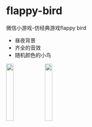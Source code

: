 # flappy-bird

微信小游戏-仿经典游戏flappy bird
- 昼夜背景
- 齐全的音效
- 随机颜色的小鸟



<img src="https://user-images.githubusercontent.com/98585503/196343029-a41f9082-2e8d-4055-a66f-ba4856c1000b.jpg" width="20%">
<img src="https://user-images.githubusercontent.com/98585503/196343043-353be75a-da85-47d4-b88e-f9a3ccc72832.jpg" width="20%">


